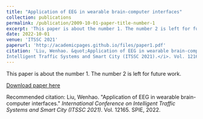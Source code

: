 ```yaml
---
title: "Application of EEG in wearable brain-computer interfaces"
collection: publications
permalink: /publication/2009-10-01-paper-title-number-1
excerpt: 'This paper is about the number 1. The number 2 is left for future work.'
date: 2022-10-01
venue: 'ITSSC 2021'
paperurl: 'http://academicpages.github.io/files/paper1.pdf'
citation: 'Liu, Wenhao. &quot;Application of EEG in wearable brain-computer interfaces.&quot; <i>International Conference on
Intelligent Traffic Systems and Smart City (ITSSC 2021).</i>. Vol. 12165. SPIE, 2022.'
---
```

This paper is about the number 1. The number 2 is left for future work.

[Download paper here](http://academicpages.github.io/files/paper1.pdf)

Recommended citation: Liu, Wenhao. "Application of EEG in wearable brain-computer interfaces." <i>International Conference on
Intelligent Traffic Systems and Smart City (ITSSC 2021)</i>. Vol. 12165. SPIE, 2022.

